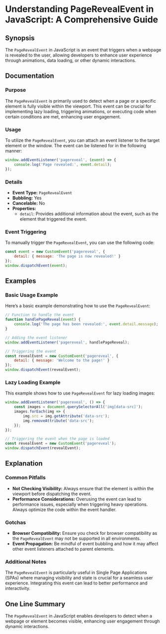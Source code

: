 <!--
Meta Description: # Understanding PageRevealEvent in JavaScript: A Comprehensive Guide ## Synopsis The `PageRevealEvent` in JavaScript is an event that triggers when a ...
Meta Keywords: event, pagerevealevent, javascript, page, window
-->

# Understanding PageRevealEvent in JavaScript: A Comprehensive Guide

## Synopsis
The `PageRevealEvent` in JavaScript is an event that triggers when a webpage is revealed to the user, allowing developers to enhance user experience through animations, data loading, or other dynamic interactions.

## Documentation

### Purpose
The `PageRevealEvent` is primarily used to detect when a page or a specific element is fully visible within the viewport. This event can be crucial for implementing lazy loading, triggering animations, or executing code when certain conditions are met, enhancing user engagement.

### Usage
To utilize the `PageRevealEvent`, you can attach an event listener to the target element or the window. The event can be listened for in the following manner:

```javascript
window.addEventListener('pagereveal', (event) => {
    console.log('Page revealed:', event.detail);
});
```

### Details
- **Event Type:** `PageRevealEvent`
- **Bubbling:** Yes
- **Cancelable:** No
- **Properties:**
  - `detail`: Provides additional information about the event, such as the element that triggered the event.

### Event Triggering
To manually trigger the `PageRevealEvent`, you can use the following code:

```javascript
const event = new CustomEvent('pagereveal', {
    detail: { message: 'The page is now revealed!' }
});
window.dispatchEvent(event);
```

## Examples

### Basic Usage Example
Here’s a basic example demonstrating how to use the `PageRevealEvent`:

```javascript
// Function to handle the event
function handlePageReveal(event) {
    console.log('The page has been revealed:', event.detail.message);
}

// Adding the event listener
window.addEventListener('pagereveal', handlePageReveal);

// Triggering the event
const revealEvent = new CustomEvent('pagereveal', {
    detail: { message: 'Welcome to the page!' }
});
window.dispatchEvent(revealEvent);
```

### Lazy Loading Example
This example shows how to use `PageRevealEvent` for lazy loading images:

```javascript
window.addEventListener('pagereveal', () => {
    const images = document.querySelectorAll('img[data-src]');
    images.forEach(img => {
        img.src = img.getAttribute('data-src');
        img.removeAttribute('data-src');
    });
});

// Triggering the event when the page is loaded
const revealEvent = new CustomEvent('pagereveal');
window.dispatchEvent(revealEvent);
```

## Explanation

### Common Pitfalls
- **Not Checking Visibility:** Always ensure that the element is within the viewport before dispatching the event.
- **Performance Considerations:** Overusing the event can lead to performance issues, especially when triggering heavy operations. Always optimize the code within the event handler.

### Gotchas
- **Browser Compatibility:** Ensure you check for browser compatibility as the `PageRevealEvent` may not be supported in all environments.
- **Event Propagation:** Be mindful of event bubbling and how it may affect other event listeners attached to parent elements.

### Additional Notes
The `PageRevealEvent` is particularly useful in Single Page Applications (SPAs) where managing visibility and state is crucial for a seamless user experience. Integrating this event can lead to better performance and interactivity.

## One Line Summary
The `PageRevealEvent` in JavaScript enables developers to detect when a webpage or element becomes visible, enhancing user engagement through dynamic interactions.
